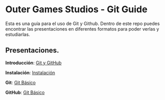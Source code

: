 # Outer Games Studios - Git Guide

Esta es una guía para el uso de Git y Github. Dentro de este repo puedes encontrar las presentaciones en diferentes formatos para poder verlas y estudiarlas. 

## Presentaciones. 

**Introducción**: [Git y GitHub](https://alexxbez.github.io/OGS---Git/html/intro.html)

**Instalación**: [Instalación](https://alexxbez.github.io/OGS---Git/html/instal.html)

**Git**: [Git Básico](https://alexxbez.github.io/OGS---Git/html/basic_git.html)

**GitHub**: [Git Básico](https://alexxbez.github.io/OGS---Git/html/basic_github.html)
